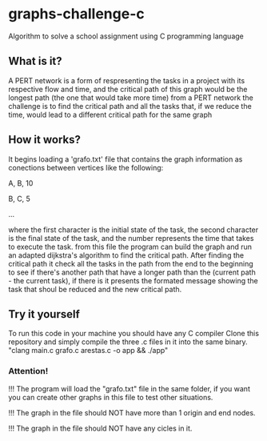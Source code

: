 # graphs-challenge-c
Algorithm to solve a school assignment using C programming language

## What is it?
A PERT network is a form of respresenting the tasks in a project with its respective flow and time,
and the critical path of this graph would be the longest path (the one that would take more time)
from a PERT network the challenge is to find the critical path and all the tasks that, if we reduce the time, would lead to a different critical path for the same graph

## How it works?
It begins loading a 'grafo.txt' file that contains the graph information as conections between vertices like the following:

A, B, 10

B, C, 5

...

where the first character is the initial state of the task, the second character is the final state of the task, and the number represents the time that takes to execute the task.
from this file the program can build the graph and run an adapted dijkstra's algorithm to find the critical path.
After finding the critical path it check all the tasks in the path from the end to the beginning to see if there's another path that have a longer path than the (current path - the current task), if there is it presents the formated message showing the task that shoul be reduced and the new critical path.

## Try it yourself
To run this code in your machine you should have any C compiler
Clone this repository and simply compile the three .c files in it into the same binary.
"clang main.c grafo.c arestas.c -o app && ./app"

### Attention!
!!! The program will load the "grafo.txt" file in the same folder, if you want you can create other graphs in this file to test other situations.

!!! The graph in the file should NOT have more than 1 origin and end nodes.

!!! The graph in the file should NOT have any cicles in it.
